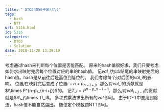 ```yaml
---
title: " DTOJ4050子串\t\t"
tags:
  - hash
  - NTT
url: 5316.html
id: 5316
categories:
  - DTOJ
  - Solution
date: 2018-11-28 13:39:10
---
```


考虑通过hash来判断每个位置是否能匹配。 原来的hash值很好求，我们只要考虑如何求出映射完后每个位置对应的串的hash值。 记$val\_i$为以$i$结尾的串映射完后的hash值。hash是从前往后是高位到低位的。 我们考虑每个$j$对后面的$val\_i$的影响。 位置$j$在映射完后变成了位置$i-n+p_{n-i+j}$，那么对$val\_i$的贡献就是$\\times P^{n-p\_{n-i+j}}$的。 记$T\_i=P^{n-p\_{n-i+1}}$，那么$j$对$val_{i+j-1}$的贡献就是$S\_j\\times T\_i$。 多项式乘法求出所有的$val_i$即可。 由于IDFT中要用到除法，hash值不能自然溢出。 随便定个模数跑NTT即可。